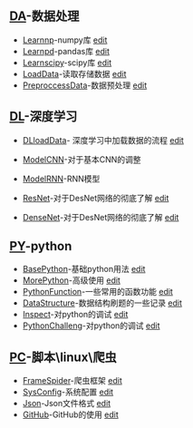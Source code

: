 ## [DA](./sub_domain.md)-数据处理

- [Learnnp](https://xtj2020.top/toolbox/DA/Learnnp.html)-numpy库
[edit](./toolbox/DA/Learnnp.md)
- [Learnpd](https://xtj2020.top/toolbox/DA/Learnpd.html)-pandas库
[edit](./toolbox/DA/Learnpd.md)
- [Learnscipy](https://xtj2020.top/toolbox/DA/Learnscipy.html)-scipy库
[edit](./toolbox/DA/Learnscipy.md)
- [LoadData](https://xtj2020.top/toolbox/DA/LoadData.html)-读取存储数据
[edit](./toolbox/DA/LoadData.md)
- [PreproccessData](https://xtj2020.top/toolbox/DA/PreproccessData.html)-数据预处理
[edit](./toolbox/DA/PreproccessData.md)


## [DL](./toolbox/DL)-深度学习

- [DLloadData](https://xtj2020.top/toolbox/DL/DLloadData.html)- 深度学习中加载数据的流程
[edit](./toolbox/DL/DLloadData.md)

- [ModelCNN](https://xtj2020.top/toolbox/DL/ModelCNN.html)-对于基本CNN的调整
- [ModelRNN](https://xtj2020.top/toolbox/DL/ModelRNN.html)-RNN模型

- [ResNet](https://xtj2020.top/toolbox/DL/ResNet.html)-对于DesNet网络的彻底了解
[edit](./toolbox/DL/ResNet.md)
- [DenseNet](https://xtj2020.top/toolbox/DL/DenseNet.html)-对于DesNet网络的彻底了解
[edit](./toolbox/DL/DenseNet.md)


## [PY](./toolbox/PY)-python

- [BasePython](https://xtj2020.top/toolbox/PY/BasePython.html)-基础python用法
[edit](./toolbox/PY/BasePython.md)
- [MorePython](https://xtj2020.top/toolbox/PY/MorePython.html)-高级使用
[edit](./toolbox/PY/MorePython.md)
- [PythonFunction](https://xtj2020.top/toolbox/PY/functionBook.html)-一些常用的函数功能
[edit](./toolbox/PY/functionBook.md)
- [DataStructure](https://xtj2020.top/toolbox/PY/DataStructure.html)-数据结构刷题的一些记录
[edit](./toolbox/PY/DataStructure.md)
- [Inspect](https://xtj2020.top/toolbox/PY/Inspect.html)-对python的调试
[edit](./toolbox/PY/Inspect.md)
- [PythonChalleng](https://xtj2020.top/toolbox/PY/PythonChalleng.html)-对python的调试
[edit](./toolbox/PY/PythonChalleng.md)




## [PC](./toolbox/PC)-脚本\linux\爬虫

- [FrameSpider](https://xtj2020.top/toolbox/PC/FrameSpider.html)-爬虫框架
[edit](./toolbox/PC/FrameSpider.md)
- [SysConfig](https://xtj2020.top/toolbox/PC/sysConfig.html)-系统配置
[edit](./toolbox/PC/sysConfig.md)
- [Json](https://xtj2020.top/toolbox/PC/Json.html)-Json文件格式
 [edit](./toolbox/PC/Json.md)
- [GitHub](https://xtj2020.top/toolbox/PC/GitHub.html)-GitHub的使用
[edit](./toolbox/PC/GitHub.md)